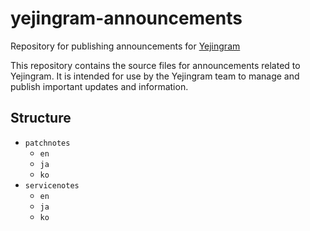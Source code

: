 # yejingram-announcements

Repository for publishing announcements for [Yejingram](https://github.com/YEJIN-DEV/yejingram)

This repository contains the source files for announcements related to Yejingram. It is intended for use by the Yejingram team to manage and publish important updates and information.

## Structure

- `patchnotes`
  - `en`
  - `ja`
  - `ko`
- `servicenotes`
  - `en`
  - `ja`
  - `ko`
